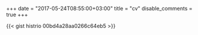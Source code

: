 +++
date = "2017-05-24T08:55:00+03:00"
title = "cv"
disable_comments = true
+++

{{< gist histrio 00bd4a28aa0266c64eb5 >}}
